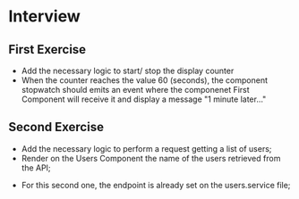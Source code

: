 # Interview

## First Exercise

 - Add the necessary logic to start/ stop the display counter
 - When the counter reaches the value 60 (seconds), the component stopwatch should emits an event where the componenet
 First Component will receive it and display a message "1 minute later..."

## Second Exercise

 - Add the necessary logic to perform a request getting a list of users;
 - Render on the Users Component the name of the users retrieved from the API;

 * For this second one, the endpoint is already set on the users.service file;
